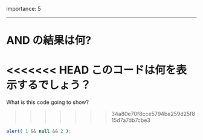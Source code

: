 importance: 5

---

# AND の結果は何?

<<<<<<< HEAD
このコードは何を表示するでしょう？
=======
What is this code going to show?
>>>>>>> 34a80e70f8cce5794be259d25f815d7a7db7cbe3

```js
alert( 1 && null && 2 );
```
